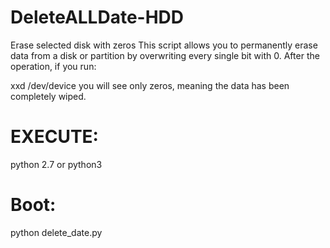 # DeleteALLDate-HDD
Erase selected disk with zeros
This script allows you to permanently erase data from a disk or partition by overwriting every single bit with 0.
After the operation, if you run:

xxd /dev/device
you will see only zeros, meaning the data has been completely wiped.

# EXECUTE:
python 2.7 or python3

# Boot:
python delete_date.py
